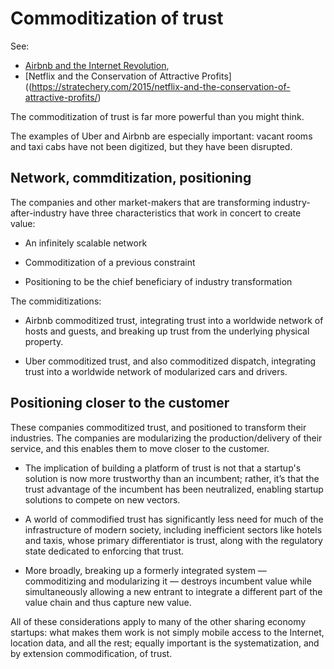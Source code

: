 # Commoditization of trust

See:
* [Airbnb and the Internet Revolution](https://stratechery.com/2015/airbnb-and-the-internet-revolution/),
* [Netflix and the Conservation of Attractive Profits]((https://stratechery.com/2015/netflix-and-the-conservation-of-attractive-profits/)


The commoditization of trust is far more powerful than you might think.

The examples of Uber and Airbnb are especially important: vacant rooms and taxi cabs have not been digitized, but they have been disrupted.


## Network, commditization, positioning

The companies and other market-makers that are transforming industry-after-industry have three characteristics that work in concert to create value:

* An infinitely scalable network

* Commoditization of a previous constraint

* Positioning to be the chief beneficiary of industry transformation

The commiditizations:

* Airbnb commoditized trust, integrating trust into a worldwide network of hosts and guests, and breaking up trust from the underlying physical property.

* Uber commoditized trust, and also commoditized dispatch, integrating trust into a worldwide network of modularized cars and drivers.


## Positioning closer to the customer

These companies commoditized trust, and positioned to transform their industries. The companies are  modularizing the production/delivery of their service, and this enables them to move closer to the customer.

* The implication of building a platform of trust is not that a startup's solution is now more trustworthy than an incumbent; rather, it’s that the trust advantage of the incumbent has been neutralized, enabling startup solutions to compete on new vectors.

* A world of commodified trust has significantly less need for much of the infrastructure of modern society, including inefficient sectors like hotels and taxis, whose primary differentiator is trust, along with the regulatory state dedicated to enforcing that trust.

* More broadly, breaking up a formerly integrated system — commoditizing and modularizing it — destroys incumbent value while simultaneously allowing a new entrant to integrate a different part of the value chain and thus capture new value.

All of these considerations apply to many of the other sharing economy startups: what makes them work is not simply mobile access to the Internet, location data, and all the rest; equally important is the systematization, and by extension commodification, of trust.
